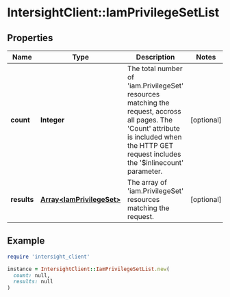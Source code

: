 # IntersightClient::IamPrivilegeSetList

## Properties

| Name | Type | Description | Notes |
| ---- | ---- | ----------- | ----- |
| **count** | **Integer** | The total number of &#39;iam.PrivilegeSet&#39; resources matching the request, accross all pages. The &#39;Count&#39; attribute is included when the HTTP GET request includes the &#39;$inlinecount&#39; parameter. | [optional] |
| **results** | [**Array&lt;IamPrivilegeSet&gt;**](IamPrivilegeSet.md) | The array of &#39;iam.PrivilegeSet&#39; resources matching the request. | [optional] |

## Example

```ruby
require 'intersight_client'

instance = IntersightClient::IamPrivilegeSetList.new(
  count: null,
  results: null
)
```

